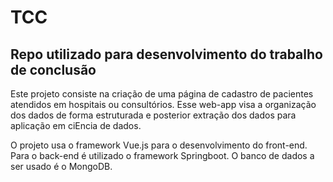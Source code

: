 # TCC
## Repo utilizado para desenvolvimento do trabalho de conclusão

Este projeto consiste na criação de uma página de cadastro de pacientes atendidos em hospitais ou consultórios. Esse web-app visa a organização dos dados de forma estruturada e posterior extração dos dados para aplicação em ciEncia de dados.

O projeto usa o framework Vue.js para o desenvolvimento do front-end. Para o back-end é utilizado o framework Springboot.
O banco de dados a ser usado é o MongoDB.
